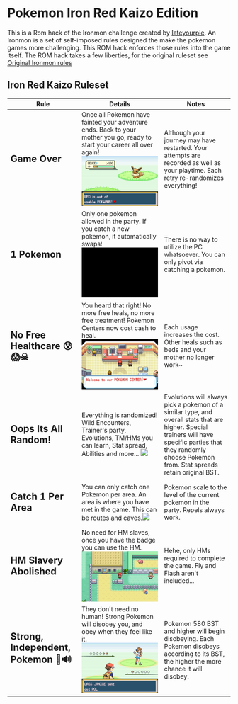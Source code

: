 # Pokemon Iron Red Kaizo Edition

This is a Rom hack of the Ironmon challenge created by [Iateyourpie](https://www.twitch.tv/iateyourpie). An Ironmon is a set of self-imposed rules designed the make the pokemon games more challenging. This ROM hack enforces those rules into the game itself. The ROM hack takes a few liberties, for the original ruleset see [Original Ironmon rules](https://gist.github.com/valiant-code/adb18d248fa0fae7da6b639e2ee8f9c1)

## Iron Red Kaizo Ruleset 

| Rule                          | Details                                                                                                                                                                                                                                                                                                                                                                                       | Notes                                                                                                                                                                  |
|-------------------------------|-----------------------------------------------------------------------------------------------------------------------------------------------------------------------------------------------------------------------------------------------------------------------------------------------------------------------------------------------------------------------------------------------|------------------------------------------------------------------------------------------------------------------------------------------------------------------------|
| <h2>**Game Over**<h2>|Once all Pokemon have fainted your adventure ends. Back to your mother you go, ready to start your career all over again! ![](Document/IronMonRule3.gif)                                                                                                                                                                                                                                                                     | Although your journey may have restarted. Your attempts are recorded as well as your playtime. Each retry re-randomizes everything! 
| <h2>**1 Pokemon**<h2>|Only one pokemon allowed in the party. If you catch a new pokemon, it automatically swaps! ![](Document/IronMonRule1.gif)                                                                                                                                                                                                                                                                          | There is no way to utilize the PC whatsoever. You can only pivot via catching a pokemon.                                                                     |   
| <h2>**No Free Healthcare 😰😱☠**<h2>    |You heard that right! No more free heals, no more free treatment! Pokemon Centers now cost cash to heal.![](Document/IronMonRule4.gif)                                                                                                                                                                                                                                              |Each usage increases the cost. Other heals such as beds and your mother no longer work~                                                                                                                                                                        |
| <h2>**Oops Its All Random!**<h2>|Everything is randomized! Wild Encounters, Trainer's party, Evolutions, TM/HMs you can learn, Stat spread, Abilities and more... ![](Document/IronMonRule5.gif)                                                                                                                                                                                                                                                                          | Evolutions will always pick a pokemon of a similar type, and overall stats that are higher. Special trainers will have specific parties that they randomly choose Pokemon from. Stat spreads retain original BST.                                                                    |
| <h2>**Catch 1 Per Area**<h2>    | You can only catch one Pokemon per area. An area is where you have met in the game. This can be routes and caves.![](Document/IronMonRule2.gif)                                                                                                                                                                                                                                              |Pokemon scale to the level of the current pokemon in the party. Repels always work.                                                                                                                                                                        |
| <h2>**HM Slavery Abolished**<h2>    | No need for HM slaves, once you have the badge you can use the HM.![](Document/IronMonRule6.gif)                                                                                                                                                                                                                                              |Hehe, only HMs required to complete the game. Fly and Flash aren't included...                                                                                                                                                                 |
| <h2>**Strong, Independent, Pokemon 📢🔊**<h2>    | They don't need no human! Strong Pokemon will disobey you, and obey when they feel like it. ![](Document/IronMonRule7.gif)                                                                                                                                                                                                                                              |Pokemon 580 BST and higher will begin disobeying. Each Pokemon disobeys according to its BST, the higher the more chance it will disobey.                                                                                                                                                               |                                                                    |                                                                                                                                 |                                                                                                                                                                                                                                                                                     |